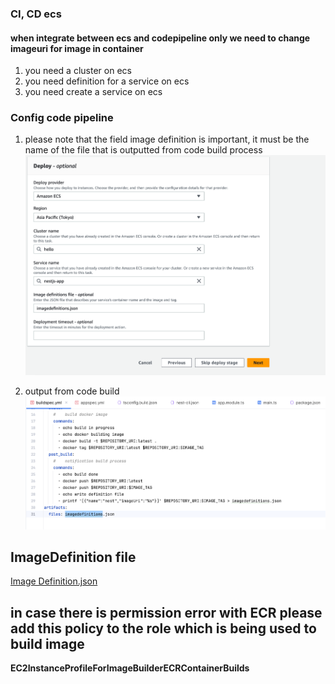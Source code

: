 ### CI, CD ecs
#### when integrate between ecs and codepipeline only we need to change imageuri for image in container
1. you need a cluster on ecs
2. you need definition for a service on ecs
3. you need create a service on ecs

### Config code pipeline
1. please note that the field image definition is important, it must be the name of the file that is outputted from code build process
![image](./images/code_pipeline.png)  

2. output from code build  
![image](./images/codebuild.png)

## ImageDefinition file
[Image Definition.json](https://docs.aws.amazon.com/codepipeline/latest/userguide/file-reference.html)

## in case there is permission error with ECR please add this policy to the role which is being used to build image
**EC2InstanceProfileForImageBuilderECRContainerBuilds**
